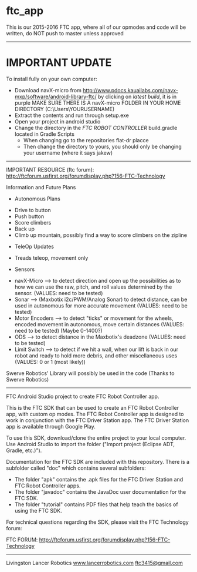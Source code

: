 # ftc_app
This is our 2015-2016 FTC app, where all of our opmodes and code will be written, do NOT push to master unless approved

**************************************************************************************

# IMPORTANT UPDATE
To install fully on your own computer:
* Download navX-micro from http://www.pdocs.kauailabs.com/navx-mxp/software/android-library-ftc/ by clicking on _latest build_, it is in purple
MAKE SURE THERE IS A navX-micro FOLDER IN YOUR HOME DIRECTORY (C:\Users\YOURUSERNAME)
* Extract the contents and run through setup.exe
* Open your project in android studio
* Change the directory in the *FTC ROBOT CONTROLLER* build.gradle located in Gradle Scripts
  - When changing go to the repositories flat-dr placce
  - Then change the directory to yours, you should only be changing your username (where it says jakew)


**************************************************************************************

IMPORTANT RESOURCE (ftc forum): http://ftcforum.usfirst.org/forumdisplay.php?156-FTC-Technology

Information and Future Plans

* Autonomous Plans
 - Drive to button
 - Push button
 - Score climbers
 - Back up
 - Climb up mountain, possibly find a way to score climbers on the zipline
 
* TeleOp Updates
 - Treads teleop, movement only
 
* Sensors
 - navX-Micro --> to detect direction and open up the possibilities as to how we can use the raw, pitch, and roll values determined by the sensor. (VALUES: need to be tested)
 - Sonar --> (Maxbotix i2c/PWM/Analog Sonar) to detect distance, can be used in autonomous for more accurate movement (VALUES: need to be tested)
 - Motor Encoders --> to detect "ticks" or movement for the wheels, encoded movement in autonomous, move certain distances (VALUES: need to be tested) (Maybe 0-1400?)
 - ODS --> to detect distance in the Maxbotix's deadzone (VALUES: need to be tested)
 - Limit Switch --> to detect if we hit a wall, when our lift is back in our robot and ready to hold more debris, and other miscellaneous uses (VALUES: 0 or 1 (most likely))

Swerve Robotics' Library will possibly be used in the code (Thanks to Swerve Robotics)

**************************************************************************************

FTC Android Studio project to create FTC Robot Controller app.

This is the FTC SDK that can be used to create an FTC Robot Controller app, with custom op modes.
The FTC Robot Controller app is designed to work in conjunction with the FTC Driver Station app.
The FTC Driver Station app is available through Google Play.

To use this SDK, download/clone the entire project to your local computer.
Use Android Studio to import the folder  ("Import project (Eclipse ADT, Gradle, etc.)").

Documentation for the FTC SDK are included with this repository.  There is a subfolder called "doc" which contains several subfolders:

 * The folder "apk" contains the .apk files for the FTC Driver Station and FTC Robot Controller apps.
 * The folder "javadoc" contains the JavaDoc user documentation for the FTC SDK.
 * The folder "tutorial" contains PDF files that help teach the basics of using the FTC SDK.

For technical questions regarding the SDK, please visit the FTC Technology forum:

FTC FORUM: http://ftcforum.usfirst.org/forumdisplay.php?156-FTC-Technology

**************************************************************************************

Livingston Lancer Robotics
www.lancerrobotics.com
ftc3415@gmail.com
